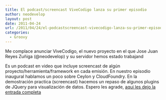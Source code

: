 ```yaml
---
title: El podcast/screencast ViveCodigo lanza su primer episodio
author: neodevelop
layout: post
date: 2011-04-24
url: /2011/04/24/el-podcastscreencast-vivecodigo-lanza-su-primer-episodio/
categories:
  - Groovy
---
```

Me complace anunciar ViveCodigo, el nuevo proyecto en el que Jose Juan Reyes Zu&ntilde;iga (@neodevelop) y su servidor hemos estado trabajand

Es un podcast en video que incluye screencast de alg&uacute;n proyecto/herramienta/framework en cada emisi&oacute;n. En nuestro episodio inaugural hablamos un poco sobre Ceylon y CloudFoundry. En la demostraci&oacute;n practica (screencast) hacemos un repaso de algunos plugins de JQuery para visualizaci&oacute;n de datos. Espero les agrade, [aqui les dejo la entrada completa][1]

<!--break-->

<!--break-->

 [1]: http://vivecodigo.org/2011/04/21/podcast-0-de-la-temporada-0/